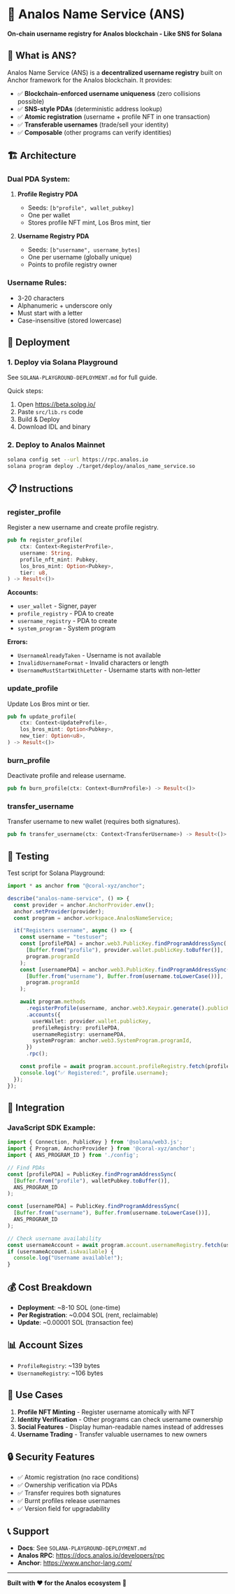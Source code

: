# 🎯 Analos Name Service (ANS)

**On-chain username registry for Analos blockchain - Like SNS for Solana**

## 🌟 What is ANS?

Analos Name Service (ANS) is a **decentralized username registry** built on Anchor framework for the Analos blockchain. It provides:

- ✅ **Blockchain-enforced username uniqueness** (zero collisions possible)
- ✅ **SNS-style PDAs** (deterministic address lookup)
- ✅ **Atomic registration** (username + profile NFT in one transaction)
- ✅ **Transferable usernames** (trade/sell your identity)
- ✅ **Composable** (other programs can verify identities)

## 🏗️ Architecture

### **Dual PDA System:**

1. **Profile Registry PDA**
   - Seeds: `[b"profile", wallet_pubkey]`
   - One per wallet
   - Stores profile NFT mint, Los Bros mint, tier

2. **Username Registry PDA**
   - Seeds: `[b"username", username_bytes]`
   - One per username (globally unique)
   - Points to profile registry owner

### **Username Rules:**
- 3-20 characters
- Alphanumeric + underscore only
- Must start with a letter
- Case-insensitive (stored lowercase)

## 🚀 Deployment

### **1. Deploy via Solana Playground**

See `SOLANA-PLAYGROUND-DEPLOYMENT.md` for full guide.

Quick steps:
1. Open https://beta.solpg.io/
2. Paste `src/lib.rs` code
3. Build & Deploy
4. Download IDL and binary

### **2. Deploy to Analos Mainnet**

```bash
solana config set --url https://rpc.analos.io
solana program deploy ./target/deploy/analos_name_service.so
```

## 📋 Instructions

### **register_profile**
Register a new username and create profile registry.

```rust
pub fn register_profile(
    ctx: Context<RegisterProfile>,
    username: String,
    profile_nft_mint: Pubkey,
    los_bros_mint: Option<Pubkey>,
    tier: u8,
) -> Result<()>
```

**Accounts:**
- `user_wallet` - Signer, payer
- `profile_registry` - PDA to create
- `username_registry` - PDA to create
- `system_program` - System program

**Errors:**
- `UsernameAlreadyTaken` - Username is not available
- `InvalidUsernameFormat` - Invalid characters or length
- `UsernameMustStartWithLetter` - Username starts with non-letter

### **update_profile**
Update Los Bros mint or tier.

```rust
pub fn update_profile(
    ctx: Context<UpdateProfile>,
    los_bros_mint: Option<Pubkey>,
    new_tier: Option<u8>,
) -> Result<()>
```

### **burn_profile**
Deactivate profile and release username.

```rust
pub fn burn_profile(ctx: Context<BurnProfile>) -> Result<()>
```

### **transfer_username**
Transfer username to new wallet (requires both signatures).

```rust
pub fn transfer_username(ctx: Context<TransferUsername>) -> Result<()>
```

## 🧪 Testing

Test script for Solana Playground:

```typescript
import * as anchor from "@coral-xyz/anchor";

describe("analos-name-service", () => {
  const provider = anchor.AnchorProvider.env();
  anchor.setProvider(provider);
  const program = anchor.workspace.AnalosNameService;

  it("Registers username", async () => {
    const username = "testuser";
    const [profilePDA] = anchor.web3.PublicKey.findProgramAddressSync(
      [Buffer.from("profile"), provider.wallet.publicKey.toBuffer()],
      program.programId
    );
    const [usernamePDA] = anchor.web3.PublicKey.findProgramAddressSync(
      [Buffer.from("username"), Buffer.from(username.toLowerCase())],
      program.programId
    );

    await program.methods
      .registerProfile(username, anchor.web3.Keypair.generate().publicKey, null, 1)
      .accounts({
        userWallet: provider.wallet.publicKey,
        profileRegistry: profilePDA,
        usernameRegistry: usernamePDA,
        systemProgram: anchor.web3.SystemProgram.programId,
      })
      .rpc();

    const profile = await program.account.profileRegistry.fetch(profilePDA);
    console.log("✅ Registered:", profile.username);
  });
});
```

## 🔗 Integration

### **JavaScript SDK Example:**

```typescript
import { Connection, PublicKey } from '@solana/web3.js';
import { Program, AnchorProvider } from '@coral-xyz/anchor';
import { ANS_PROGRAM_ID } from './config';

// Find PDAs
const [profilePDA] = PublicKey.findProgramAddressSync(
  [Buffer.from("profile"), walletPubkey.toBuffer()],
  ANS_PROGRAM_ID
);

const [usernamePDA] = PublicKey.findProgramAddressSync(
  [Buffer.from("username"), Buffer.from(username.toLowerCase())],
  ANS_PROGRAM_ID
);

// Check username availability
const usernameAccount = await program.account.usernameRegistry.fetch(usernamePDA);
if (usernameAccount.isAvailable) {
  console.log("Username available!");
}
```

## 💰 Cost Breakdown

- **Deployment**: ~8-10 SOL (one-time)
- **Per Registration**: ~0.004 SOL (rent, reclaimable)
- **Update**: ~0.00001 SOL (transaction fee)

## 📊 Account Sizes

- `ProfileRegistry`: ~139 bytes
- `UsernameRegistry`: ~106 bytes

## 🎯 Use Cases

1. **Profile NFT Minting** - Register username atomically with NFT
2. **Identity Verification** - Other programs can check username ownership
3. **Social Features** - Display human-readable names instead of addresses
4. **Username Trading** - Transfer valuable usernames to new owners

## 🔒 Security Features

- ✅ Atomic registration (no race conditions)
- ✅ Ownership verification via PDAs
- ✅ Transfer requires both signatures
- ✅ Burnt profiles release usernames
- ✅ Version field for upgradability

## 📞 Support

- **Docs**: See `SOLANA-PLAYGROUND-DEPLOYMENT.md`
- **Analos RPC**: https://docs.analos.io/developers/rpc
- **Anchor**: https://www.anchor-lang.com/

---

**Built with ❤️ for the Analos ecosystem** 🚀

